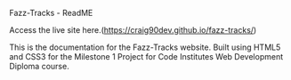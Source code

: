 Fazz-Tracks - ReadME

Access the live site here.(https://craig90dev.github.io/fazz-tracks/)

This is the documentation for the Fazz-Tracks website. Built using HTML5 and CSS3 for the Milestone 1 Project for Code Institutes Web Development Diploma course. 